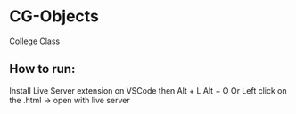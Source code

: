 # CG-Objects
College Class

## How to run:

Install Live Server extension on VSCode then 
Alt + L Alt + O
Or 
Left click on the .html -> open with live server
